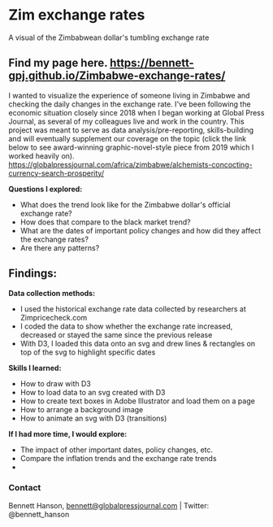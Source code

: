 # Zim exchange rates
 A visual of the Zimbabwean dollar's tumbling exchange rate

## Find my page here. https://bennett-gpj.github.io/Zimbabwe-exchange-rates/

I wanted to visualize the experience of someone living in Zimbabwe and checking the daily changes in the exchange rate. I've been following the economic situation closely since 2018 when I began working at Global Press Journal, as several of my colleagues live and work in the country. This project was meant to serve as data analysis/pre-reporting, skills-building and will eventually supplement our coverage on the topic (click the link below to see award-winning graphic-novel-style piece from 2019 which I worked heavily on).
https://globalpressjournal.com/africa/zimbabwe/alchemists-concocting-currency-search-prosperity/

__Questions I explored:__
- What does the trend look like for the Zimbabwe dollar's official exchange rate?
- How does that compare to the black market trend?
- What are the dates of important policy changes and how did they affect the exchange rates?
- Are there any patterns?

__Findings:__
- 

__Data collection methods:__
- I used the historical exchange rate data collected by researchers at Zimpricecheck.com
- I coded the data to show whether the exchange rate increased, decreased or stayed the same since the previous release
- With D3, I loaded this data onto an svg and drew lines & rectangles on top of the svg to highlight specific dates

__Skills I learned:__
- How to draw with D3
- How to load data to an svg created with D3
- How to create text boxes in Adobe Illustrator and load them on a page
- How to arrange a background image
- How to animate an svg with D3 (transitions)

__If I had more time, I would explore:__
- The impact of other important dates, policy changes, etc.
- Compare the inflation trends and the exchange rate trends
-  

### Contact

Bennett Hanson, bennett@globalpressjournal.com | Twitter: @bennett_hanson
